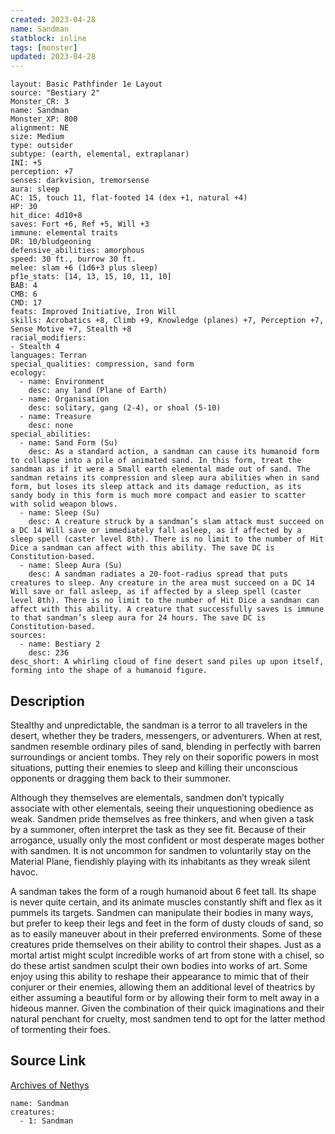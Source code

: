 ```yaml
---
created: 2023-04-28
name: Sandman
statblock: inline
tags: [monster]
updated: 2023-04-28
---
```

```statblock
layout: Basic Pathfinder 1e Layout
source: "Bestiary 2"
Monster_CR: 3
name: Sandman
Monster_XP: 800
alignment: NE
size: Medium
type: outsider
subtype: (earth, elemental, extraplanar)
INI: +5
perception: +7
senses: darkvision, tremorsense
aura: sleep
AC: 15, touch 11, flat-footed 14 (dex +1, natural +4)
HP: 30
hit_dice: 4d10+8
saves: Fort +6, Ref +5, Will +3
immune: elemental traits
DR: 10/bludgeoning
defensive_abilities: amorphous
speed: 30 ft., burrow 30 ft.
melee: slam +6 (1d6+3 plus sleep)
pf1e_stats: [14, 13, 15, 10, 11, 10]
BAB: 4
CMB: 6
CMD: 17
feats: Improved Initiative, Iron Will
skills: Acrobatics +8, Climb +9, Knowledge (planes) +7, Perception +7, Sense Motive +7, Stealth +8
racial_modifiers:
- Stealth 4
languages: Terran
special_qualities: compression, sand form
ecology:
  - name: Environment
    desc: any land (Plane of Earth)
  - name: Organisation
    desc: solitary, gang (2-4), or shoal (5-10)
  - name: Treasure
    desc: none
special_abilities:
  - name: Sand Form (Su)
    desc: As a standard action, a sandman can cause its humanoid form to collapse into a pile of animated sand. In this form, treat the sandman as if it were a Small earth elemental made out of sand. The sandman retains its compression and sleep aura abilities when in sand form, but loses its sleep attack and its damage reduction, as its sandy body in this form is much more compact and easier to scatter with solid weapon blows.
  - name: Sleep (Su)
    desc: A creature struck by a sandman’s slam attack must succeed on a DC 14 Will save or immediately fall asleep, as if affected by a sleep spell (caster level 8th). There is no limit to the number of Hit Dice a sandman can affect with this ability. The save DC is Constitution-based.
  - name: Sleep Aura (Su)
    desc: A sandman radiates a 20-foot-radius spread that puts creatures to sleep. Any creature in the area must succeed on a DC 14 Will save or fall asleep, as if affected by a sleep spell (caster level 8th). There is no limit to the number of Hit Dice a sandman can affect with this ability. A creature that successfully saves is immune to that sandman’s sleep aura for 24 hours. The save DC is Constitution-based.
sources:
  - name: Bestiary 2
    desc: 236
desc_short: A whirling cloud of fine desert sand piles up upon itself, forming into the shape of a humanoid figure.
```
## Description
Stealthy and unpredictable, the sandman is a terror to all travelers in the desert, whether they be traders, messengers, or adventurers. When at rest, sandmen resemble ordinary piles of sand, blending in perfectly with barren surroundings or ancient tombs. They rely on their soporific powers in most situations, putting their enemies to sleep and killing their unconscious opponents or dragging them back to their summoner.

Although they themselves are elementals, sandmen don’t typically associate with other elementals, seeing their unquestioning obedience as weak. Sandmen pride themselves as free thinkers, and when given a task by a summoner, often interpret the task as they see fit. Because of their arrogance, usually only the most confident or most desperate mages bother with sandmen. It is not uncommon for sandmen to voluntarily stay on the Material Plane, fiendishly playing with its inhabitants as they wreak silent havoc.

A sandman takes the form of a rough humanoid about 6 feet tall. Its shape is never quite certain, and its animate muscles constantly shift and flex as it pummels its targets. Sandmen can manipulate their bodies in many ways, but prefer to keep their legs and feet in the form of dusty clouds of sand, so as to easily maneuver about in their preferred environments. Some of these creatures pride themselves on their ability to control their shapes. Just as a mortal artist might sculpt incredible works of art from stone with a chisel, so do these artist sandmen sculpt their own bodies into works of art. Some enjoy using this ability to reshape their appearance to mimic that of their conjurer or their enemies, allowing them an additional level of theatrics by either assuming a beautiful form or by allowing their form to melt away in a hideous manner. Given the combination of their quick imaginations and their natural penchant for cruelty, most sandmen tend to opt for the latter method of tormenting their foes.
## Source Link
[Archives of Nethys](https://aonprd.com/MonsterDisplay.aspx?ItemName=Sandman)
```encounter-table
name: Sandman
creatures:
  - 1: Sandman
```
